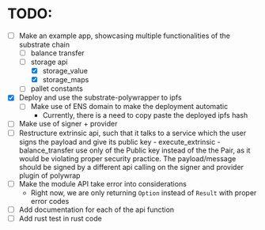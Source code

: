 # TODO:
- [ ] Make an example app, showcasing multiple functionalities of the substrate chain
    - [ ] balance transfer
    - [ ] storage api
        - [X] storage_value
        - [X] storage_maps
    - [ ] pallet constants
- [X] Deploy and use the substrate-polywrapper to ipfs
    - [ ] Make use of ENS domain to make the deployment automatic
        - Currently, there is a need to copy paste the deployed ipfs hash
- [ ] Make use of signer + provider
- [ ] Restructure extrinsic api, such that it talks to a service which the user signs the payload and give its public key
        - execute_extrinsic
        - balance_transfer
    use only of the Public key instead of the the Pair, as it would be violating proper security practice.
    The payload/message should be signed by a different api calling on the signer and provider plugin of polywrap
- [ ] Make the module API take error into considerations
    - Right now, we are only returning `Option` instead of `Result` with proper error codes
- [ ] Add documentation for each of the api function
- [ ] Add rust test in rust code

